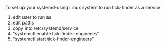 To set up your systemd-using Linux system to run tick-finder as a service:
1. edit user to run as
2. edit paths
3. copy into /etc/systemd/service
4. "systemctl enable tick-finder-engineers"
5. "systemctl start tick-finder-engineers"
